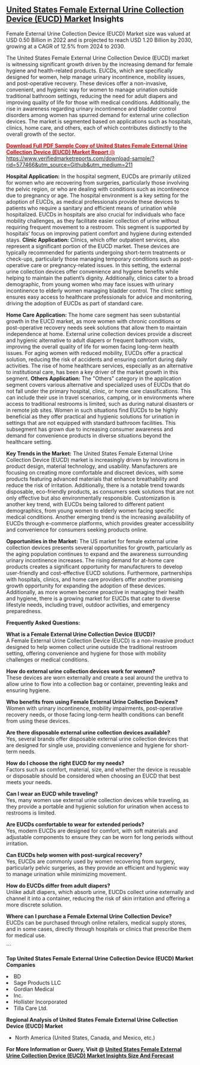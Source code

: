 <h2><a href="https://www.verifiedmarketreports.com/download-sample/?rid=577466&amp;utm_source=Github&amp;utm_medium=211" target="_blank">United States Female External Urine Collection Device (EUCD) Market</a> Insights</h2><p>Female External Urine Collection Device (EUCD) Market size was valued at USD 0.50 Billion in 2022 and is projected to reach USD 1.20 Billion by 2030, growing at a CAGR of 12.5% from 2024 to 2030.</p><p><p>The United States Female External Urine Collection Device (EUCD) market is witnessing significant growth driven by the increasing demand for female hygiene and health-related products. EUCDs, which are specifically designed for women, help manage urinary incontinence, mobility issues, and post-operative recovery. These devices offer a non-invasive, convenient, and hygienic way for women to manage urination outside traditional bathroom settings, reducing the need for adult diapers and improving quality of life for those with medical conditions. Additionally, the rise in awareness regarding urinary incontinence and bladder control disorders among women has spurred demand for external urine collection devices. The market is segmented based on applications such as hospitals, clinics, home care, and others, each of which contributes distinctly to the overall growth of the sector. <br><a href="#"><p><span class=""><span style="color: #ff0000;"><strong>Download Full PDF Sample Copy of United States Female External Urine Collection Device (EUCD) Market Report</strong> @ </span><a href="https://www.verifiedmarketreports.com/download-sample/?rid=577466&amp;utm_source=Github&amp;utm_medium=211" target="_blank">https://www.verifiedmarketreports.com/download-sample/?rid=577466&amp;utm_source=Github&amp;utm_medium=211</a></span></p></a></p><p><b>Hospital Application:</b> In the hospital segment, EUCDs are primarily utilized for women who are recovering from surgeries, particularly those involving the pelvic region, or who are dealing with conditions such as incontinence due to pregnancy or age. The hospital environment is a key setting for the adoption of EUCDs, as medical professionals provide these devices to patients who require a sanitary and efficient means of urination while hospitalized. EUCDs in hospitals are also crucial for individuals who face mobility challenges, as they facilitate easier collection of urine without requiring frequent movement to a restroom. This segment is supported by hospitals’ focus on improving patient comfort and hygiene during extended stays. <b>Clinic Application:</b> Clinics, which offer outpatient services, also represent a significant portion of the EUCD market. These devices are typically recommended for patients undergoing short-term treatments or check-ups, particularly those managing temporary conditions such as post-operative care or pregnancy-related issues. In this setting, the external urine collection devices offer convenience and hygiene benefits while helping to maintain the patient’s dignity. Additionally, clinics cater to a broad demographic, from young women who may face issues with urinary incontinence to elderly women managing bladder control. The clinic setting ensures easy access to healthcare professionals for advice and monitoring, driving the adoption of EUCDs as part of standard care.<p><b>Home Care Application:</b> The home care segment has seen substantial growth in the EUCD market, as more women with chronic conditions or post-operative recovery needs seek solutions that allow them to maintain independence at home. External urine collection devices provide a discreet and hygienic alternative to adult diapers or frequent bathroom visits, improving the overall quality of life for women facing long-term health issues. For aging women with reduced mobility, EUCDs offer a practical solution, reducing the risk of accidents and ensuring comfort during daily activities. The rise of home healthcare services, especially as an alternative to institutional care, has been a key driver of the market growth in this segment. <b>Others Application:</b> The "Others" category in the application segment covers various alternative and specialized uses of EUCDs that do not fall under the primary hospital, clinic, or home care classifications. This can include their use in travel scenarios, camping, or in environments where access to traditional restrooms is limited, such as during natural disasters or in remote job sites. Women in such situations find EUCDs to be highly beneficial as they offer practical and hygienic solutions for urination in settings that are not equipped with standard bathroom facilities. This subsegment has grown due to increasing consumer awareness and demand for convenience products in diverse situations beyond the healthcare setting. <p><b>Key Trends in the Market:</b> The United States Female External Urine Collection Device (EUCD) market is increasingly driven by innovations in product design, material technology, and usability. Manufacturers are focusing on creating more comfortable and discreet devices, with some products featuring advanced materials that enhance breathability and reduce the risk of irritation. Additionally, there is a notable trend towards disposable, eco-friendly products, as consumers seek solutions that are not only effective but also environmentally responsible. Customization is another key trend, with EUCDs being tailored to different patient demographics, from young women to elderly women facing specific medical conditions. Another emerging trend is the increasing availability of EUCDs through e-commerce platforms, which provides greater accessibility and convenience for consumers seeking products online.<p><b>Opportunities in the Market:</b> The US market for female external urine collection devices presents several opportunities for growth, particularly as the aging population continues to expand and the awareness surrounding urinary incontinence increases. The rising demand for at-home care products creates a significant opportunity for manufacturers to develop user-friendly and cost-effective EUCD solutions. Furthermore, partnerships with hospitals, clinics, and home care providers offer another promising growth opportunity for expanding the adoption of these devices. Additionally, as more women become proactive in managing their health and hygiene, there is a growing market for EUCDs that cater to diverse lifestyle needs, including travel, outdoor activities, and emergency preparedness.<p><b>Frequently Asked Questions:</b></p><p><b>What is a Female External Urine Collection Device (EUCD)?</b> <br> A Female External Urine Collection Device (EUCD) is a non-invasive product designed to help women collect urine outside the traditional restroom setting, offering convenience and hygiene for those with mobility challenges or medical conditions.</p><p><b>How do external urine collection devices work for women?</b> <br> These devices are worn externally and create a seal around the urethra to allow urine to flow into a collection bag or container, preventing leaks and ensuring hygiene.</p><p><b>Who benefits from using Female External Urine Collection Devices?</b> <br> Women with urinary incontinence, mobility impairments, post-operative recovery needs, or those facing long-term health conditions can benefit from using these devices.</p><p><b>Are there disposable external urine collection devices available?</b> <br> Yes, several brands offer disposable external urine collection devices that are designed for single use, providing convenience and hygiene for short-term needs.</p><p><b>How do I choose the right EUCD for my needs?</b> <br> Factors such as comfort, material, size, and whether the device is reusable or disposable should be considered when choosing an EUCD that best meets your needs.</p><p><b>Can I wear an EUCD while traveling?</b> <br> Yes, many women use external urine collection devices while traveling, as they provide a portable and hygienic solution for urination when access to restrooms is limited.</p><p><b>Are EUCDs comfortable to wear for extended periods?</b> <br> Yes, modern EUCDs are designed for comfort, with soft materials and adjustable components to ensure they can be worn for long periods without irritation.</p><p><b>Can EUCDs help women with post-surgical recovery?</b> <br> Yes, EUCDs are commonly used by women recovering from surgery, particularly pelvic surgeries, as they provide an efficient and hygienic way to manage urination while minimizing movement.</p><p><b>How do EUCDs differ from adult diapers?</b> <br> Unlike adult diapers, which absorb urine, EUCDs collect urine externally and channel it into a container, reducing the risk of skin irritation and offering a more discrete solution.</p><p><b>Where can I purchase a Female External Urine Collection Device?</b> <br> EUCDs can be purchased through online retailers, medical supply stores, and in some cases, directly through hospitals or clinics that prescribe them for medical use.</p>```</p><p><strong>Top United States Female External Urine Collection Device (EUCD) Market Companies</strong></p><div data-test-id=""><p><li>BD</li><li> Sage Products LLC</li><li> Gordian Medical</li><li> Inc.</li><li> Hollister Incorporated</li><li> Tilla Care Ltd.</li></p><div><strong>Regional Analysis of&nbsp;United States Female External Urine Collection Device (EUCD) Market</strong></div><ul><li dir="ltr"><p dir="ltr">North America&nbsp;(United States, Canada, and Mexico, etc.)</p></li></ul><p><strong>For More Information or Query, Visit @&nbsp;</strong><strong><a href="https://www.verifiedmarketreports.com/product/female-external-urine-collection-device-eucd-market/?utm_source=Github&amp;utm_medium=211" target="_blank">United States Female External Urine Collection Device (EUCD) Market Insights Size And Forecast</a></strong></p></div>
